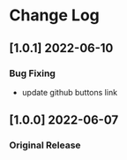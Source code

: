 # Change Log

## [1.0.1] 2022-06-10
### Bug Fixing
- update github buttons link

## [1.0.0] 2022-06-07
### Original Release